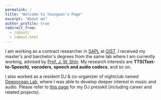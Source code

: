 ```yaml
---
permalink: /
title: "Welcome to Youngwon's Page"
excerpt: "About me"
author_profile: true
redirect_from: 
  - /about/
  - /about.html
---
```


I am working as a contract researcher in [SAPL](https://sapl.gist.ac.kr/) at [GIST](https://www.gist.ac.kr/en/main.html). I received my master's and barchelor's degrees from the same lab where I am currently working, advised by [Prof. J. W. Shin](https://sapl.gist.ac.kr/professor). My research interests are **TTS(Text-to-Speech)**, **vocoders**, **speech and audio codecs**, and so on. 

I also worked as a resident DJ & co-organizer of nightclub named [Deepocean Lab](https://www.instagram.com/deepoceanlab_gwangju/?hl=en), where I was able to develop deeper interest in music and audio. Please refer to [this page](https://youngwonchoi.notion.site/ROWON-5d2ebd9bdb964d1a8c689370583659e8) for my DJ presskit (including career and related projects).